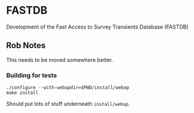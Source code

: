 # FASTDB
Development of the Fast Access to Survey Transients Database (FASTDB) 


## Rob Notes

This needs to be moved somewhere better.

### Building for tests

```
./configure --with-webapdir=$PWD/install/webap
make install
```

Should put lots of stuff underneath `install/webap`.


            